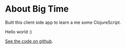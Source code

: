 # About Big Time

Built this client side app to learn a me some ClojureScript.

Hello world :)

[See the code on github](https://github.com/drpheltright/big-time.git).
